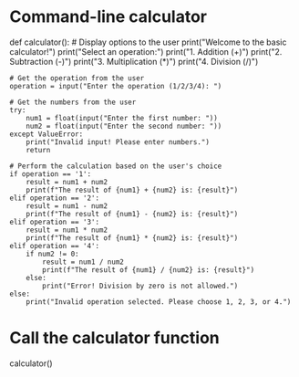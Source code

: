 # Command-line calculator
def calculator():
    # Display options to the user
    print("Welcome to the basic calculator!")
    print("Select an operation:")
    print("1. Addition (+)")
    print("2. Subtraction (-)")
    print("3. Multiplication (*)")
    print("4. Division (/)")
    
    # Get the operation from the user
    operation = input("Enter the operation (1/2/3/4): ")

    # Get the numbers from the user
    try:
        num1 = float(input("Enter the first number: "))
        num2 = float(input("Enter the second number: "))
    except ValueError:
        print("Invalid input! Please enter numbers.")
        return

    # Perform the calculation based on the user's choice
    if operation == '1':
        result = num1 + num2
        print(f"The result of {num1} + {num2} is: {result}")
    elif operation == '2':
        result = num1 - num2
        print(f"The result of {num1} - {num2} is: {result}")
    elif operation == '3':
        result = num1 * num2
        print(f"The result of {num1} * {num2} is: {result}")
    elif operation == '4':
        if num2 != 0:
            result = num1 / num2
            print(f"The result of {num1} / {num2} is: {result}")
        else:
            print("Error! Division by zero is not allowed.")
    else:
        print("Invalid operation selected. Please choose 1, 2, 3, or 4.")

# Call the calculator function
calculator()
